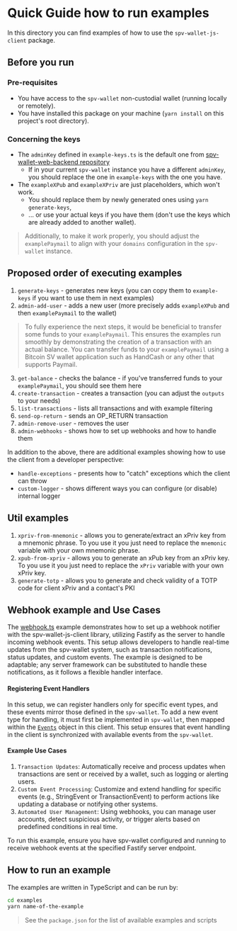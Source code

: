 # Quick Guide how to run examples

In this directory you can find examples of how to use the `spv-wallet-js-client` package.

## Before you run

### Pre-requisites

- You have access to the `spv-wallet` non-custodial wallet (running locally or remotely).
- You have installed this package on your machine (`yarn install` on this project's root directory).

### Concerning the keys

- The `adminKey` defined in `example-keys.ts` is the default one from [spv-wallet-web-backend repository](https://github.com/bitcoin-sv/spv-wallet-web-backend/blob/main/config/viper.go#L56)
  - If in your current `spv-wallet` instance you have a different `adminKey`, you should replace the one in `example-keys` with the one you have.
- The `exampleXPub` and `exampleXPriv` are just placeholders, which won't work.
  - You should replace them by newly generated ones using `yarn generate-keys`,
  - ... or use your actual keys if you have them (don't use the keys which are already added to another wallet).

> Additionally, to make it work properly, you should adjust the `examplePaymail` to align with your `domains` configuration in the `spv-wallet` instance.

## Proposed order of executing examples

1. `generate-keys` - generates new keys (you can copy them to `example-keys` if you want to use them in next examples)
2. `admin-add-user` - adds a new user (more precisely adds `exampleXPub` and then `examplePaymail` to the wallet)

> To fully experience the next steps, it would be beneficial to transfer some funds to your `examplePaymail`. This ensures the examples run smoothly by demonstrating the creation of a transaction with an actual balance. You can transfer funds to your `examplePaymail` using a Bitcoin SV wallet application such as HandCash or any other that supports Paymail.

3. `get-balance` - checks the balance - if you've transferred funds to your `examplePaymail`, you should see them here
4. `create-transaction` - creates a transaction (you can adjust the `outputs` to your needs)
5. `list-transactions` - lists all transactions and with example filtering
6. `send-op-return` - sends an OP_RETURN transaction
7. `admin-remove-user` - removes the user
8. `admin-webhooks` - shows how to set up webhooks and how to handle them

In addition to the above, there are additional examples showing how to use the client from a developer perspective:

- `handle-exceptions` - presents how to "catch" exceptions which the client can throw
- `custom-logger` - shows different ways you can configure (or disable) internal logger

## Util examples

1. `xpriv-from-mnemonic` - allows you to generate/extract an xPriv key from a mnemonic phrase. To you use it you just need to replace the `mnemonic` variable with your own mnemonic phrase.
2. `xpub-from-xpriv` - allows you to generate an xPub key from an xPriv key. To you use it you just need to replace the `xPriv` variable with your own xPriv key.
3. `generate-totp` - allows you to generate and check validity of a TOTP code for client xPriv and a contact's PKI

## Webhook example and Use Cases

The [webhook.ts](./webhook.ts) example demonstrates how to set up a webhook notifier with the spv-wallet-js-client library, utilizing Fastify as the server to handle incoming webhook events. This setup allows developers to handle real-time updates from the spv-wallet system, such as transaction notifications, status updates, and custom events. The example is designed to be adaptable; any server framework can be substituted to handle these notifications, as it follows a flexible handler interface.

#### Registering Event Handlers

In this setup, we can register handlers only for specific event types, and these events mirror those defined in the `spv-wallet`.
To add a new event type for handling, it must first be implemented in `spv-wallet`, then mapped within the [`Events`](../src/types.ts) object in this client. This setup ensures that event handling in the client is synchronized with available events from the `spv-wallet`.

#### Example Use Cases

1. `Transaction Updates`: Automatically receive and process updates when transactions are sent or received by a wallet, such as logging or alerting users.
2. `Custom Event Processing`: Customize and extend handling for specific events (e.g., StringEvent or TransactionEvent) to perform actions like updating a database or notifying other systems.
3. `Automated User Management`: Using webhooks, you can manage user accounts, detect suspicious activity, or trigger alerts based on predefined conditions in real time.

To run this example, ensure you have spv-wallet configured and running to receive webhook events at the specified Fastify server endpoint.

## How to run an example

The examples are written in TypeScript and can be run by:

```bash
cd examples
yarn name-of-the-example
```

> See the `package.json` for the list of available examples and scripts
